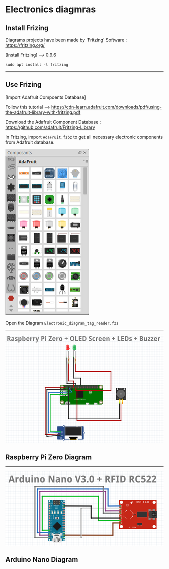 # Electronics diagmras

## Install Frizing

Diagrams projects have been made by 'Fritzing' Software : https://fritzing.org/

[Install Fritzing] --> 0.9.6

```shell
sudo apt install -l fritzing
```

-----------------


## Use Frizing

[Import Adafruit Compoents Database]

Follow this tutorial --> https://cdn-learn.adafruit.com/downloads/pdf/using-the-adafruit-library-with-fritzing.pdf

Download the Adafruit Component Database : https://github.com/adafruit/Fritzing-Library

In Fritzing, import `AdaFruit.fzbz` to get all necessary electronic components from Adafruit database.

<img src="https://github.com/coded-with-claws/nfc_tag_reader_simulator/blob/main/Electronics/Fritzing/Adafruit_Database_Component.png"/>

Open the Diagram `Electronic_diagram_tag_reader.fzz`

-----------------

<img src="https://github.com/coded-with-claws/nfc_tag_reader_simulator/blob/main/Electronics/Fritzing/1_Raspberry_Pi_Zero_OLED_Buzzer_LEDs.png"/>

## Raspberry Pi Zero Diagram

-----------------

<img src="https://github.com/coded-with-claws/nfc_tag_reader_simulator/blob/main/Electronics/Fritzing/2_Arduino_Nano_V3_RFID_RC522.png"/>

## Arduino Nano Diagram
